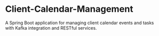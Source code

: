 # Client-Calendar-Management
A Spring Boot application for managing client calendar events and tasks with Kafka integration and RESTful services.
